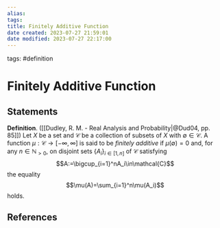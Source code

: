 ```yaml
---
alias: 
tags: 
title: Finitely Additive Function
date created: 2023-07-27 21:59:01
date modified: 2023-07-27 22:17:00
---
```


tags: #definition

# Finitely Additive Function

## Statements

**Definition**. ([[Dudley, R. M. - Real Analysis and Probability|@Dud04, pp. 85]]) Let $X$ be a set and $\mathcal{C}$ be a collection of subsets of $X$ with $\emptyset\in\mathcal{C}$. A function $\mu:\mathcal{C}\to[-\infty,\infty]$ is said to be _finitely additive_ if $\mu(\emptyset)=0$ and, for any $n\in\mathbb{N}_{>0}$, on disjoint sets $\{A_i\}_{i\in[1,n]}$ of $\mathcal{C}$ satisfying
$$A:=\bigcup_{i=1}^nA_i\in\mathcal{C}$$
the equality
$$\mu(A)=\sum_{i=1}^n\mu(A_i)$$
holds.

## References